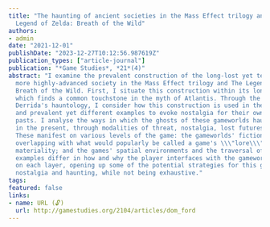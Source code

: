 ```yaml
---
title: "The haunting of ancient societies in the Mass Effect trilogy and The
  Legend of Zelda: Breath of the Wild"
authors:
- admin
date: "2021-12-01"
publishDate: "2023-12-27T10:12:56.987619Z"
publication_types: ["article-journal"]
publication: "*Game Studies*, *21*(4)"
abstract: "I examine the prevalent construction of the long-lost yet technologically
  more highly-advanced society in the Mass Effect trilogy and The Legend of Zelda:
  Breath of the Wild. First, I situate this construction within its long history,
  which finds a common touchstone in the myth of Atlantis. Through the lens of Jacques
  Derrida's hauntology, I consider how this construction is used in these two popular
  and prevalent yet different examples to evoke nostalgia for their own fictional
  pasts. I analyse the ways in which the ghosts of these gameworlds haunt the player
  in the present, through modalities of threat, nostalgia, lost futures and destiny.
  These manifest on various levels of the game: the gameworlds' fictional pasts (often
  overlapping with what would popularly be called a game's \\\"lore\\\"); digital
  materiality; and the games' spatial environments and the traversal of them. The
  examples differ in how and why the player interfaces with the gameworlds' ghosts
  on each layer, opening up some of the potential strategies for this game-internal
  nostalgia and haunting, while not being exhaustive."
tags:
featured: false
links:
- name: URL (🔓)
  url: http://gamestudies.org/2104/articles/dom_ford
---
```


